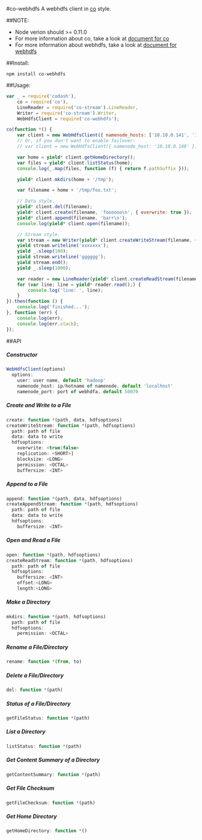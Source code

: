 #co-webhdfs
  A webhdfs client in [co](https://github.com/tj/co) style.

##NOTE:
  - Node verion should >= 0.11.0
  - For more information about co, take a look at [document for co](https://github.com/visionmedia/co)
  - For more information about webhdfs, take a look at [document for webhdfs](http://hadoop.apache.org/docs/stable2/hadoop-project-dist/hadoop-hdfs/WebHDFS.html)

##Install:
```
npm install co-webhdfs
```

##Usage:
```js
var _ = require('codash'),
    co = require('co'),
    LineReader = require('co-stream').LineReader,
    Writer = require('co-stream').Writer,
    WebHdfsClient = require('co-webhdfs');

co(function *() {
    var client = new WebHdfsClient({ namenode_hosts: ['10.10.0.141', '10.10.0.140'] });
    // Or, if you don't want to enable failover:
    // var client = new WebHdfsClient({ namenode_host: '10.10.0.140' });

    var home = yield* client.getHomeDirectory();
    var files = yield* client.listStatus(home);
    console.log(_.map(files, function (f) { return f.pathSuffix }));

    yield* client.mkdirs(home + '/tmp');

    var filename = home + '/tmp/foo.txt';

    // Data style.
    yield* client.del(filename);
    yield* client.create(filename, 'foooooo\n', { overwrite: true });
    yield* client.append(filename, 'barr\n');
    console.log(yield* client.open(filename));

    // Stream style.
    var stream = new Writer(yield* client.createWriteStream(filename, { overwrite: true }));
    yield stream.writeline('xxxxxxx');
    yield _.sleep(100);
    yield stream.writeline('gggggg');
    yield stream.end();
    yield _.sleep(1000);

    var reader = new LineReader(yield* client.createReadStream(filename));
    for (var line; line = yield* reader.read();) {
        console.log('line: ', line);
    }
}).then(function () {
    console.log('finished...');
}, function (err) {
    console.log(err);
    console.log(err.stack);
});
```

##API
##### Constructor
```js
WebHdfsClient(options)
  options:
    user: user name, default 'hadoop'
    namenode_host: ip/hotname of namenode, default 'localhost'
    namenode_port: port of webhdfa, default 50070
```
##### Create and Write to a File
```js
create: function *(path, data, hdfsoptions)
createWriteStream: function *(path, hdfsoptions)
  path: path of file
  data: data to write
  hdfsoptions:
    overwrite: <true|false>
    replication: <SHORT>]
    blocksize: <LONG>
    permission: <OCTAL>
    buffersize: <INT>
```
##### Append to a File
```js
append: function *(path, data, hdfsoptions)
createAppendStream: function *(path, hdfsoptions)
  path: path of file
  data: data to write
  hdfsoptions:
    buffersize: <INT>
```
##### Open and Read a File
```js
open: function *(path, hdfsoptions)
createReadStream: function *(path, hdfsoptions)
  path: path of file
  hdfsoptions:
    buffersize: <INT>
    offset:<LONG>
    length:<LONG>
```
##### Make a Directory
```js
mkdirs: function *(path, hdfsoptions)
  path: path of file
  hdfsoptions:
    permission: <OCTAL>
```
##### Rename a File/Directory
```js
rename: function *(from, to)
```
##### Delete a File/Directory
```js
del: function *(path)
```
##### Status of a File/Directory
```js
getFileStatus: function *(path)
```
##### List a Directory
```js
listStatus: function *(path)
```
##### Get Content Summary of a Directory
```js
getContentSummary: function *(path)
```
##### Get File Checksum
```js
getFileChecksum: function *(path)
```
##### Get Home Directory
```js
getHomeDirectory: function *()
```
